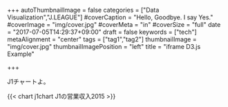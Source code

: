 +++
autoThumbnailImage = false
categories = ["Data Visualization","J.LEAGUE"]
#coverCaption = "Hello, Goodbye. I say Yes."
#coverImage = "img/cover.jpg"
#coverMeta = "in"
#coverSize = "full"
date = "2017-07-05T14:29:37+09:00"
draft = false
keywords = ["tech"]
metaAlignment = "center"
tags = ["tag1","tag2"]
thumbnailImage = "img/cover.jpg"
thumbnailImagePosition = "left"
title = "iframe D3.js Example"

+++

J1チャートよ。
<!--more-->

{{< chart j1chart J1の営業収入2015 >}}
